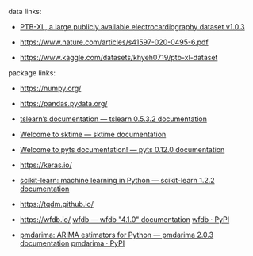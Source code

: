data links: 

- [PTB-XL, a large publicly available electrocardiography dataset v1.0.3](https://physionet.org/content/ptb-xl/1.0.3/)

- https://www.nature.com/articles/s41597-020-0495-6.pdf

- https://www.kaggle.com/datasets/khyeh0719/ptb-xl-dataset

package links:

- https://numpy.org/

- https://pandas.pydata.org/

- [tslearn’s documentation &#8212; tslearn 0.5.3.2 documentation](https://tslearn.readthedocs.io/en/stable/index.html)

- [Welcome to sktime &#8212; sktime documentation](http://www.sktime.net/en/stable/)

- [Welcome to pyts documentation! &#8212; pyts 0.12.0 documentation](https://pyts.readthedocs.io/en/stable/index.html)

- https://keras.io/

- [scikit-learn: machine learning in Python &mdash; scikit-learn 1.2.2 documentation](https://scikit-learn.org/stable/index.html)

- https://tqdm.github.io/

- https://wfdb.io/ [wfdb &#8212; wfdb &#34;4.1.0&#34; documentation](https://wfdb.readthedocs.io/en/latest/index.html) [wfdb · PyPI](https://pypi.org/project/wfdb/)

- [pmdarima: ARIMA estimators for Python &mdash; pmdarima 2.0.3 documentation](https://alkaline-ml.com/pmdarima/) [pmdarima · PyPI](https://pypi.org/project/pmdarima/)